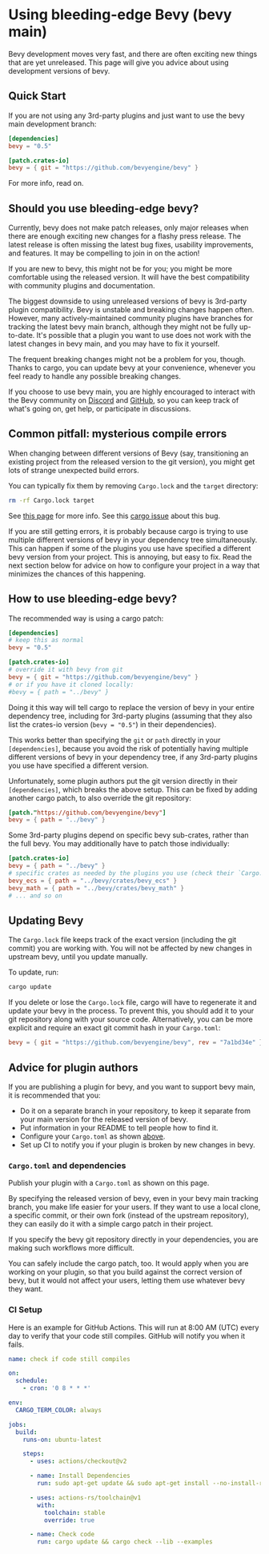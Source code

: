 # Using bleeding-edge Bevy (bevy main)

Bevy development moves very fast, and there are often exciting new things that
are yet unreleased. This page will give you advice about using development
versions of bevy.

## Quick Start

If you are not using any 3rd-party plugins and just want to use the bevy
main development branch:

```toml
[dependencies]
bevy = "0.5"

[patch.crates-io]
bevy = { git = "https://github.com/bevyengine/bevy" }
```

For more info, read on.

## Should you use bleeding-edge bevy?

Currently, bevy does not make patch releases, only major releases when there
are enough exciting new changes for a flashy press release. The latest release
is often missing the latest bug fixes, usability improvements, and features. It
may be compelling to join in on the action!

If you are new to bevy, this might not be for you; you might be more
comfortable using the released version. It will have the best compatibility
with community plugins and documentation.

The biggest downside to using unreleased versions of bevy is 3rd-party plugin
compatibility. Bevy is unstable and breaking changes happen often. However,
many actively-maintained community plugins have branches for tracking the
latest bevy main branch, although they might not be fully up-to-date. It's
possible that a plugin you want to use does not work with the latest changes
in bevy main, and you may have to fix it yourself.

The frequent breaking changes might not be a problem for you, though. Thanks
to cargo, you can update bevy at your convenience, whenever you feel ready
to handle any possible breaking changes.

If you choose to use bevy main, you are highly encouraged to
interact with the Bevy community on [Discord](https://discord.gg/bevy) and
[GitHub](https://github.com/bevyengine/bevy), so you can keep track of what's
going on, get help, or participate in discussions.

## Common pitfall: mysterious compile errors

When changing between different versions of Bevy (say, transitioning an existing
project from the released version to the git version), you might get lots of
strange unexpected build errors.

You can typically fix them by removing `Cargo.lock` and the `target` directory:

```sh
rm -rf Cargo.lock target
```

See [this page](../pitfalls/build-errors.md) for more info. See this [cargo
issue](https://github.com/rust-lang/cargo/issues/9994) about this bug.

If you are still getting errors, it is probably because cargo is trying
to use multiple different versions of bevy in your dependency tree
simultaneously. This can happen if some of the plugins you use have specified
a different bevy version from your project. This is annoying, but easy to
fix. Read the next section below for advice on how to configure your project
in a way that minimizes the chances of this happening.

## How to use bleeding-edge bevy?

The recommended way is using a cargo patch:

```toml
[dependencies]
# keep this as normal
bevy = "0.5"

[patch.crates-io]
# override it with bevy from git
bevy = { git = "https://github.com/bevyengine/bevy" }
# or if you have it cloned locally:
#bevy = { path = "../bevy" }
```

Doing it this way will tell cargo to replace the version of bevy in your
entire dependency tree, including for 3rd-party plugins (assuming that they
also list the crates-io version (`bevy = "0.5"`) in their dependencies).

This works better than specifying the `git` or `path` directly in your
`[dependencies]`, because you avoid the risk of potentially having multiple
different versions of bevy in your dependency tree, if any 3rd-party plugins
you use have specified a different version.

Unfortunately, some plugin authors put the git version directly in their
`[dependencies]`, which breaks the above setup. This can be fixed by adding
another cargo patch, to also override the git repository:

```toml
[patch."https://github.com/bevyengine/bevy"]
bevy = { path = "../bevy" }
```

Some 3rd-party plugins depend on specific bevy sub-crates, rather than the
full bevy. You may additionally have to patch those individually:

```toml
[patch.crates-io]
bevy = { path = "../bevy" }
# specific crates as needed by the plugins you use (check their `Cargo.toml`)
bevy_ecs = { path = "../bevy/crates/bevy_ecs" }
bevy_math = { path = "../bevy/crates/bevy_math" }
# ... and so on
```

## Updating Bevy

The `Cargo.lock` file keeps track of the exact version (including the git
commit) you are working with. You will not be affected by new changes in
upstream bevy, until you update manually.

To update, run:
```sh
cargo update
```

If you delete or lose the `Cargo.lock` file, cargo will have to regenerate
it and update your bevy in the process. To prevent this, you should add it
to your git repository along with your source code. Alternatively, you can
be more explicit and require an exact git commit hash in your `Cargo.toml`:

```toml
bevy = { git = "https://github.com/bevyengine/bevy", rev = "7a1bd34e" }
```

## Advice for plugin authors

If you are publishing a plugin for bevy, and you want to support bevy main,
it is recommended that you:
  - Do it on a separate branch in your repository, to keep it separate from
    your main version for the released version of bevy. 
  - Put information in your README to tell people how to find it.
  - Configure your `Cargo.toml` as shown [above](#how-to-use-bleeding-edge-bevy).
  - Set up CI to notify you if your plugin is broken by new changes in bevy.

### `Cargo.toml` and dependencies

Publish your plugin with a `Cargo.toml` as shown on this page.

By specifying the released version of bevy, even in your bevy main tracking
branch, you make life easier for your users. If they want to use a local clone,
a specific commit, or their own fork (instead of the upstream repository),
they can easily do it with a simple cargo patch in their project.

If you specify the bevy git repository directly in your dependencies, you
are making such workflows more difficult.

You can safely include the cargo patch, too. It would apply when you are
working on your plugin, so that you build against the correct version of bevy,
but it would not affect your users, letting them use whatever bevy they want.

### CI Setup

Here is an example for GitHub Actions. This will run at 8:00 AM (UTC) every day
to verify that your code still compiles. GitHub will notify you when it fails.

```yaml
name: check if code still compiles

on:
  schedule:
    - cron: '0 8 * * *'

env:
  CARGO_TERM_COLOR: always

jobs:
  build:
    runs-on: ubuntu-latest

    steps:
      - uses: actions/checkout@v2

      - name: Install Dependencies
        run: sudo apt-get update && sudo apt-get install --no-install-recommends pkg-config libx11-dev libasound2-dev libudev-dev

      - uses: actions-rs/toolchain@v1
        with:
          toolchain: stable
          override: true

      - name: Check code
        run: cargo update && cargo check --lib --examples
```
